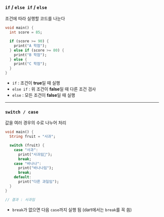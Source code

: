 
### `if` / `else if` / `else`

조건에 따라 실행할 코드를 나눈다

```dart
void main() {
  int score = 85;

  if (score >= 90) {
    print("A 학점");
  } else if (score >= 80) {
    print("B 학점");
  } else {
    print("C 학점");
  }
}
```

- `if` : 조건이 **true**일 때 실행
- `else if` : 위 조건이 **false**일 때 다른 조건 검사    
- `else` : 모든 조건이 **false**일 때 실행

---

### `switch / case`

값을 여러 경우의 수로 나누어 처리

```dart
void main() {
  String fruit = "사과";

  switch (fruit) {
    case "사과":
      print("사과임");
      break;
    case "바나나":
      print("바나나임");
      break;
    default:
      print("다른 과일임");
  }
}

// 결과 : 사과임
```

- `break`가 없으면 다음 `case`까지 실행 됨 (dart에서는 `break`를 꼭 씀)